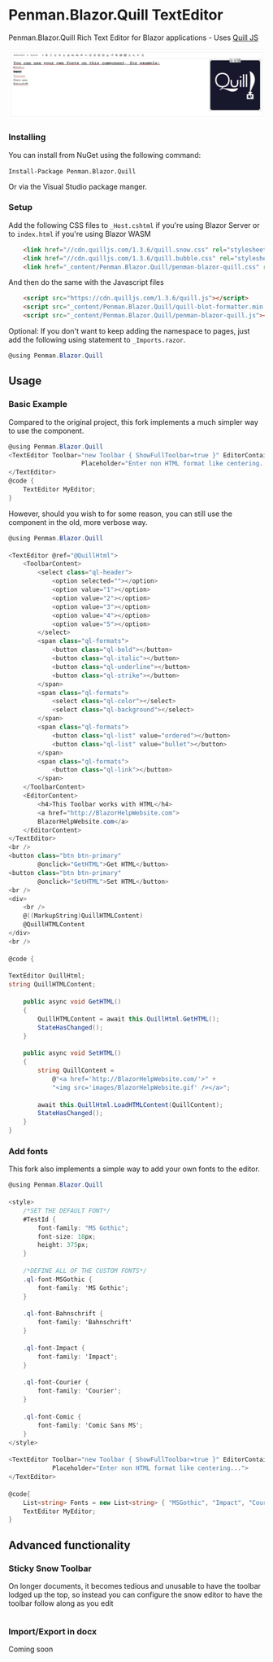 # Penman.Blazor.Quill TextEditor
Penman.Blazor.Quill Rich Text Editor for Blazor applications - Uses [Quill JS](https://quilljs.com/ "Quill JS.com")

![Screenshot](Screenshot.png)


### Installing

You can install from NuGet using the following command:

`Install-Package Penman.Blazor.Quill`

Or via the Visual Studio package manger.

### Setup
Add the following CSS files to `_Host.cshtml` if you're using Blazor Server or to `index.html` if you're using Blazor WASM

```html
    <link href="//cdn.quilljs.com/1.3.6/quill.snow.css" rel="stylesheet" />
    <link href="//cdn.quilljs.com/1.3.6/quill.bubble.css" rel="stylesheet" />
    <link href="_content/Penman.Blazor.Quill/penman-blazor-quill.css" rel="stylesheet" />
```
And then do the same with the Javascript files

```html
    <script src="https://cdn.quilljs.com/1.3.6/quill.js"></script>
    <script src="_content/Penman.Blazor.Quill/quill-blot-formatter.min.js"></script>
    <script src="_content/Penman.Blazor.Quill/penman-blazor-quill.js"></script>
```


Optional:  If you don't want to keep adding the namespace to pages, just add the following using statement to `_Imports.razor`.

```cs
@using Penman.Blazor.Quill
```

## Usage

### Basic Example
Compared to the original project, this fork implements a much simpler way to use the component.

```cs
@using Penman.Blazor.Quill
<TextEditor Toolbar="new Toolbar { ShowFullToolbar=true }" EditorContainerId="TestId" @ref="@MyEditor"
                    Placeholder="Enter non HTML format like centering...">
</TextEditor>
@code { 
	TextEditor MyEditor;
}

```

However, should you wish to for some reason, you can still use the component in the old, more verbose way.

```cs
@using Penman.Blazor.Quill

<TextEditor @ref="@QuillHtml">
    <ToolbarContent>
        <select class="ql-header">
            <option selected=""></option>
            <option value="1"></option>
            <option value="2"></option>
            <option value="3"></option>
            <option value="4"></option>
            <option value="5"></option>
        </select>
        <span class="ql-formats">
            <button class="ql-bold"></button>
            <button class="ql-italic"></button>
            <button class="ql-underline"></button>
            <button class="ql-strike"></button>
        </span>
        <span class="ql-formats">
            <select class="ql-color"></select>
            <select class="ql-background"></select>
        </span>
        <span class="ql-formats">
            <button class="ql-list" value="ordered"></button>
            <button class="ql-list" value="bullet"></button>
        </span>
        <span class="ql-formats">
            <button class="ql-link"></button>
        </span>
    </ToolbarContent>
    <EditorContent>
        <h4>This Toolbar works with HTML</h4>
        <a href="http://BlazorHelpWebsite.com">
        BlazorHelpWebsite.com</a>
    </EditorContent>
</TextEditor>
<br />
<button class="btn btn-primary" 
        @onclick="GetHTML">Get HTML</button>
<button class="btn btn-primary"
        @onclick="SetHTML">Set HTML</button>
<br />
<div>
    <br />
    @((MarkupString)QuillHTMLContent)
    @QuillHTMLContent
</div>
<br />

@code {

TextEditor QuillHtml;
string QuillHTMLContent;

    public async void GetHTML()
    {
        QuillHTMLContent = await this.QuillHtml.GetHTML();
        StateHasChanged();
    }

    public async void SetHTML()
    {
        string QuillContent =
            @"<a href='http://BlazorHelpWebsite.com/'>" +
            "<img src='images/BlazorHelpWebsite.gif' /></a>";

        await this.QuillHtml.LoadHTMLContent(QuillContent);
        StateHasChanged();
    }
}
```

### Add fonts
This fork also implements a simple way to add your own fonts to the editor.

```cs
@using Penman.Blazor.Quill

<style>
    /*SET THE DEFAULT FONT*/
    #TestId {
        font-family: "MS Gothic";
        font-size: 18px;
        height: 375px;
    }

    /*DEFINE ALL OF THE CUSTOM FONTS*/
    .ql-font-MSGothic {
        font-family: 'MS Gothic';
    }

    .ql-font-Bahnschrift {
        font-family: 'Bahnschrift'
    }

    .ql-font-Impact {
        font-family: 'Impact';
    }

    .ql-font-Courier {
        font-family: 'Courier';
    }

    .ql-font-Comic {
        font-family: 'Comic Sans MS';
    }
</style>

<TextEditor Toolbar="new Toolbar { ShowFullToolbar=true }" EditorContainerId="TestId" @ref="@MyEditor" Fonts="Fonts"
            Placeholder="Enter non HTML format like centering...">
</TextEditor>

@code{
    List<string> Fonts = new List<string> { "MSGothic", "Impact", "Courier", "Comic", "Bahnschrift" }; //be sure to set the default font as the first in the list
    TextEditor MyEditor;
}

```
## Advanced functionality

### Sticky Snow Toolbar

On longer documents, it becomes tedious and unusable to have the toolbar lodged up the top, so instead you can configure the snow editor to have the toolbar follow along as you edit

```

```

### Import/Export in docx
Coming soon
